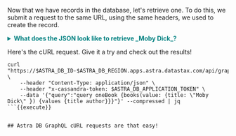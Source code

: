 Now that we have records in the database, let's retrieve one.
To do this, we submit a request to the same URL, using the same headers, we used to create the record.

<details>
  <summary style="color:teal"><b>What does the JSON look like to retrieve _Moby Dick_?</b></summary>
  <hr>
```
query oneBook {
  books(value: { title: "Moby Dick" }) {
    values {
      title
      author
    }
  }
}
```
<hr>
</details>

Here's the cURL request.
Give it a try and check out the results!

```
curl "https://$ASTRA_DB_ID-$ASTRA_DB_REGION.apps.astra.datastax.com/api/graphql/$ASTRA_DB_KEYSPACE" \
    --header "Content-Type: application/json" \
    --header "x-cassandra-token: $ASTRA_DB_APPLICATION_TOKEN" \
    --data '{"query":"query oneBook {books(value: {title: \"Moby Dick\" }) {values {title author}}}"}' --compressed | jq
```{{execute}}


## Astra DB GraphQL cURL requests are that easy!
